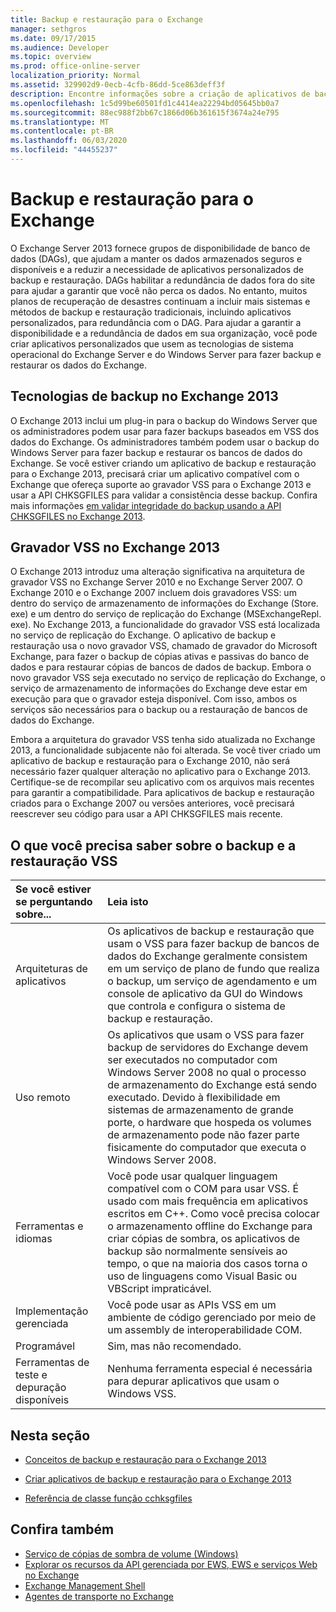 ```yaml
---
title: Backup e restauração para o Exchange
manager: sethgros
ms.date: 09/17/2015
ms.audience: Developer
ms.topic: overview
ms.prod: office-online-server
localization_priority: Normal
ms.assetid: 329902d9-0ecb-4cfb-86dd-5ce863deff3f
description: Encontre informações sobre a criação de aplicativos de backup e restauração para o Exchange 2013.
ms.openlocfilehash: 1c5d99be60501fd1c4414ea22294bd05645bb0a7
ms.sourcegitcommit: 88ec988f2bb67c1866d06b361615f3674a24e795
ms.translationtype: MT
ms.contentlocale: pt-BR
ms.lasthandoff: 06/03/2020
ms.locfileid: "44455237"
---
```

# <a name="backup-and-restore-for-exchange"></a>Backup e restauração para o Exchange
  
O Exchange Server 2013 fornece grupos de disponibilidade de banco de dados (DAGs), que ajudam a manter os dados armazenados seguros e disponíveis e a reduzir a necessidade de aplicativos personalizados de backup e restauração. DAGs habilitar a redundância de dados fora do site para ajudar a garantir que você não perca os dados. No entanto, muitos planos de recuperação de desastres continuam a incluir mais sistemas e métodos de backup e restauração tradicionais, incluindo aplicativos personalizados, para redundância com o DAG. Para ajudar a garantir a disponibilidade e a redundância de dados em sua organização, você pode criar aplicativos personalizados que usem as tecnologias de sistema operacional do Exchange Server e do Windows Server para fazer backup e restaurar os dados do Exchange.

<a name="bk_plugin"> </a>

## <a name="backup-technologies-in-exchange-2013"></a>Tecnologias de backup no Exchange 2013

O Exchange 2013 inclui um plug-in para o backup do Windows Server que os administradores podem usar para fazer backups baseados em VSS dos dados do Exchange. Os administradores também podem usar o backup do Windows Server para fazer backup e restaurar os bancos de dados do Exchange. Se você estiver criando um aplicativo de backup e restauração para o Exchange 2013, precisará criar um aplicativo compatível com o Exchange que ofereça suporte ao gravador VSS para o Exchange 2013 e usar a API CHKSGFILES para validar a consistência desse backup. Confira mais informações [em validar integridade do backup usando a API CHKSGFILES no Exchange 2013](how-to-validate-backup-integrity-by-using-the-chksgfiles-api-in-exchange.md).

<a name="bk_vsswriter"> </a>

## <a name="vss-writer-in-exchange-2013"></a>Gravador VSS no Exchange 2013

O Exchange 2013 introduz uma alteração significativa na arquitetura de gravador VSS no Exchange Server 2010 e no Exchange Server 2007. O Exchange 2010 e o Exchange 2007 incluem dois gravadores VSS: um dentro do serviço de armazenamento de informações do Exchange (Store. exe) e um dentro do serviço de replicação do Exchange (MSExchangeRepl. exe). No Exchange 2013, a funcionalidade do gravador VSS está localizada no serviço de replicação do Exchange. O aplicativo de backup e restauração usa o novo gravador VSS, chamado de gravador do Microsoft Exchange, para fazer o backup de cópias ativas e passivas do banco de dados e para restaurar cópias de bancos de dados de backup. Embora o novo gravador VSS seja executado no serviço de replicação do Exchange, o serviço de armazenamento de informações do Exchange deve estar em execução para que o gravador esteja disponível. Com isso, ambos os serviços são necessários para o backup ou a restauração de bancos de dados do Exchange.
  
Embora a arquitetura do gravador VSS tenha sido atualizada no Exchange 2013, a funcionalidade subjacente não foi alterada. Se você tiver criado um aplicativo de backup e restauração para o Exchange 2010, não será necessário fazer qualquer alteração no aplicativo para o Exchange 2013. Certifique-se de recompilar seu aplicativo com os arquivos mais recentes para garantir a compatibilidade. Para aplicativos de backup e restauração criados para o Exchange 2007 ou versões anteriores, você precisará reescrever seu código para usar a API CHKSGFILES mais recente.
  
## <a name="what-you-need-to-know-about-vss-backup-and-restore"></a>O que você precisa saber sobre o backup e a restauração VSS

|Se você estiver se perguntando sobre...|Leia isto|
|:-----|:-----|
|Arquiteturas de aplicativos  <br/> |Os aplicativos de backup e restauração que usam o VSS para fazer backup de bancos de dados do Exchange geralmente consistem em um serviço de plano de fundo que realiza o backup, um serviço de agendamento e um console de aplicativo da GUI do Windows que controla e configura o sistema de backup e restauração.  <br/> |
|Uso remoto  <br/> |Os aplicativos que usam o VSS para fazer backup de servidores do Exchange devem ser executados no computador com Windows Server 2008 no qual o processo de armazenamento do Exchange está sendo executado. Devido à flexibilidade em sistemas de armazenamento de grande porte, o hardware que hospeda os volumes de armazenamento pode não fazer parte fisicamente do computador que executa o Windows Server 2008.  <br/> |
|Ferramentas e idiomas  <br/> |Você pode usar qualquer linguagem compatível com o COM para usar VSS. É usado com mais frequência em aplicativos escritos em C++. Como você precisa colocar o armazenamento offline do Exchange para criar cópias de sombra, os aplicativos de backup são normalmente sensíveis ao tempo, o que na maioria dos casos torna o uso de linguagens como Visual Basic ou VBScript impraticável.  <br/> |
|Implementação gerenciada  <br/> |Você pode usar as APIs VSS em um ambiente de código gerenciado por meio de um assembly de interoperabilidade COM.  <br/> |
|Programável  <br/> |Sim, mas não recomendado.  <br/> |
|Ferramentas de teste e depuração disponíveis  <br/> |Nenhuma ferramenta especial é necessária para depurar aplicativos que usam o Windows VSS.  <br/> |
   
## <a name="in-this-section"></a>Nesta seção

- [Conceitos de backup e restauração para o Exchange 2013](backup-and-restore-concepts-for-exchange-2013.md)
    
- [Criar aplicativos de backup e restauração para o Exchange 2013](build-backup-and-restore-applications-for-exchange-2013.md)
    
- [Referência de classe função cchksgfiles](cchksgfiles-class-reference.md)
    
## <a name="see-also"></a>Confira também

- [Serviço de cópias de sombra de volume (Windows)](https://msdn.microsoft.com/library/windows/desktop/bb968832%28v=vs.85%29.aspx)   
- [Explorar os recursos da API gerenciada por EWS, EWS e serviços Web no Exchange](../exchange-web-services/explore-the-ews-managed-api-ews-and-web-services-in-exchange.md)  
- [Exchange Management Shell](../management/exchange-management-shell.md)   
- [Agentes de transporte no Exchange](../transport-agents/transport-agents-in-exchange-2013.md) 
    

